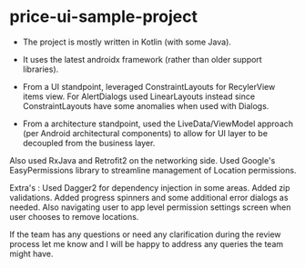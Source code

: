 # price-ui-sample-project

* The project is mostly written in Kotlin (with some Java).
* It uses the latest androidx framework (rather than older support libraries).
* From a UI standpoint, leveraged ConstraintLayouts for RecylerView items view. For AlertDialogs used LinearLayouts instead since ConstraintLayouts have some anomalies when used with Dialogs.

* From a architecture standpoint, used the LiveData/ViewModel approach (per Android architectural components) to allow for UI layer to be decoupled from the business layer. 

Also used RxJava and Retrofit2 on the networking side. Used Google's EasyPermissions library to streamline management of Location permissions.

Extra's : Used Dagger2 for dependency injection in some areas. Added zip validations. Added progress spinners and some additional error dialogs as needed. Also navigating user to app level permission settings screen when user chooses to remove locations.

If the team has any questions or need any clarification during the review process let me know and I will be happy to address any queries the team might have.
